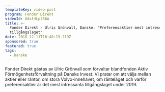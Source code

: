 ```yaml
---
templateKey: video-post
program: Fonder Direkt
videoId: OdxfdLplS6A
title: >-
  Fonder Direkt - Ulric Grönvall, Danske: "Preferensaktier mest intressanta
  tillgångslaget"
date: 2018-12-11T16:40:19.219Z
sponsored: true
featured: true
tags:
  - Danske
---
```

Fonder Direkt gästas av Ulric Grönvall som förvaltar blandfonden Aktiv Förmögenhetsförvaltning på Danske Invest. Vi pratar om att välja mellan aktier eller räntor, om stora Volvo-innehavet, om ränteläget och varför preferensaktier är det mest intressanta tillgångslaget under 2019.
